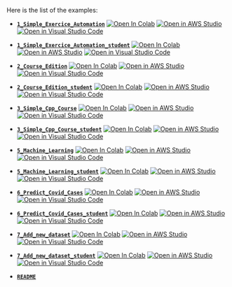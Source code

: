 Here is the list of the examples:

- [**`1_Simple_Exercice_Automation`**](https://github.com/gtherin/bulkhours/blob/main/examples/1_Simple_Exercice_Automation.ipynb) [![Open In Colab](https://colab.research.google.com/assets/colab-badge.svg)](https://colab.research.google.com/github/guydegnol/bulkhours/blob/main/examples/1_Simple_Exercice_Automation.ipynb) [![Open in AWS Studio](https://studiolab.sagemaker.aws/studiolab.svg)](https://studiolab.sagemaker.aws/import/github/guydegnol/bulkhours/blob/main/examples/1_Simple_Exercice_Automation.ipynb) [![Open in Visual Studio Code](https://img.shields.io/static/v1?logo=visualstudiocode&label=&message=Open%20in%20Visual%20Studio&labelColor=2c2c32&color=007acc&logoColor=007acc)](https://vscode.dev/github/guydegnol/bulkhours/blob/main/examples/1_Simple_Exercice_Automation.ipynb) 

- [**`1_Simple_Exercice_Automation_student`**](https://github.com/gtherin/bulkhours/blob/main/examples/1_Simple_Exercice_Automation_student.ipynb) [![Open In Colab](https://colab.research.google.com/assets/colab-badge.svg)](https://colab.research.google.com/github/guydegnol/bulkhours/blob/main/examples/1_Simple_Exercice_Automation_student.ipynb) [![Open in AWS Studio](https://studiolab.sagemaker.aws/studiolab.svg)](https://studiolab.sagemaker.aws/import/github/guydegnol/bulkhours/blob/main/examples/1_Simple_Exercice_Automation_student.ipynb) [![Open in Visual Studio Code](https://img.shields.io/static/v1?logo=visualstudiocode&label=&message=Open%20in%20Visual%20Studio&labelColor=2c2c32&color=007acc&logoColor=007acc)](https://vscode.dev/github/guydegnol/bulkhours/blob/main/examples/1_Simple_Exercice_Automation_student.ipynb) 

- [**`2_Course_Edition`**](https://github.com/gtherin/bulkhours/blob/main/examples/2_Course_Edition.ipynb) [![Open In Colab](https://colab.research.google.com/assets/colab-badge.svg)](https://colab.research.google.com/github/guydegnol/bulkhours/blob/main/examples/2_Course_Edition.ipynb) [![Open in AWS Studio](https://studiolab.sagemaker.aws/studiolab.svg)](https://studiolab.sagemaker.aws/import/github/guydegnol/bulkhours/blob/main/examples/2_Course_Edition.ipynb) [![Open in Visual Studio Code](https://img.shields.io/static/v1?logo=visualstudiocode&label=&message=Open%20in%20Visual%20Studio&labelColor=2c2c32&color=007acc&logoColor=007acc)](https://vscode.dev/github/guydegnol/bulkhours/blob/main/examples/2_Course_Edition.ipynb) 

- [**`2_Course_Edition_student`**](https://github.com/gtherin/bulkhours/blob/main/examples/2_Course_Edition_student.ipynb) [![Open In Colab](https://colab.research.google.com/assets/colab-badge.svg)](https://colab.research.google.com/github/guydegnol/bulkhours/blob/main/examples/2_Course_Edition_student.ipynb) [![Open in AWS Studio](https://studiolab.sagemaker.aws/studiolab.svg)](https://studiolab.sagemaker.aws/import/github/guydegnol/bulkhours/blob/main/examples/2_Course_Edition_student.ipynb) [![Open in Visual Studio Code](https://img.shields.io/static/v1?logo=visualstudiocode&label=&message=Open%20in%20Visual%20Studio&labelColor=2c2c32&color=007acc&logoColor=007acc)](https://vscode.dev/github/guydegnol/bulkhours/blob/main/examples/2_Course_Edition_student.ipynb) 

- [**`3_Simple_Cpp_Course`**](https://github.com/gtherin/bulkhours/blob/main/examples/3_Simple_Cpp_Course.ipynb) [![Open In Colab](https://colab.research.google.com/assets/colab-badge.svg)](https://colab.research.google.com/github/guydegnol/bulkhours/blob/main/examples/3_Simple_Cpp_Course.ipynb) [![Open in AWS Studio](https://studiolab.sagemaker.aws/studiolab.svg)](https://studiolab.sagemaker.aws/import/github/guydegnol/bulkhours/blob/main/examples/3_Simple_Cpp_Course.ipynb) [![Open in Visual Studio Code](https://img.shields.io/static/v1?logo=visualstudiocode&label=&message=Open%20in%20Visual%20Studio&labelColor=2c2c32&color=007acc&logoColor=007acc)](https://vscode.dev/github/guydegnol/bulkhours/blob/main/examples/3_Simple_Cpp_Course.ipynb) 

- [**`3_Simple_Cpp_Course_student`**](https://github.com/gtherin/bulkhours/blob/main/examples/3_Simple_Cpp_Course_student.ipynb) [![Open In Colab](https://colab.research.google.com/assets/colab-badge.svg)](https://colab.research.google.com/github/guydegnol/bulkhours/blob/main/examples/3_Simple_Cpp_Course_student.ipynb) [![Open in AWS Studio](https://studiolab.sagemaker.aws/studiolab.svg)](https://studiolab.sagemaker.aws/import/github/guydegnol/bulkhours/blob/main/examples/3_Simple_Cpp_Course_student.ipynb) [![Open in Visual Studio Code](https://img.shields.io/static/v1?logo=visualstudiocode&label=&message=Open%20in%20Visual%20Studio&labelColor=2c2c32&color=007acc&logoColor=007acc)](https://vscode.dev/github/guydegnol/bulkhours/blob/main/examples/3_Simple_Cpp_Course_student.ipynb) 

- [**`5_Machine_Learning`**](https://github.com/gtherin/bulkhours/blob/main/examples/5_Machine_Learning.ipynb) [![Open In Colab](https://colab.research.google.com/assets/colab-badge.svg)](https://colab.research.google.com/github/guydegnol/bulkhours/blob/main/examples/5_Machine_Learning.ipynb) [![Open in AWS Studio](https://studiolab.sagemaker.aws/studiolab.svg)](https://studiolab.sagemaker.aws/import/github/guydegnol/bulkhours/blob/main/examples/5_Machine_Learning.ipynb) [![Open in Visual Studio Code](https://img.shields.io/static/v1?logo=visualstudiocode&label=&message=Open%20in%20Visual%20Studio&labelColor=2c2c32&color=007acc&logoColor=007acc)](https://vscode.dev/github/guydegnol/bulkhours/blob/main/examples/5_Machine_Learning.ipynb) 

- [**`5_Machine_Learning_student`**](https://github.com/gtherin/bulkhours/blob/main/examples/5_Machine_Learning_student.ipynb) [![Open In Colab](https://colab.research.google.com/assets/colab-badge.svg)](https://colab.research.google.com/github/guydegnol/bulkhours/blob/main/examples/5_Machine_Learning_student.ipynb) [![Open in AWS Studio](https://studiolab.sagemaker.aws/studiolab.svg)](https://studiolab.sagemaker.aws/import/github/guydegnol/bulkhours/blob/main/examples/5_Machine_Learning_student.ipynb) [![Open in Visual Studio Code](https://img.shields.io/static/v1?logo=visualstudiocode&label=&message=Open%20in%20Visual%20Studio&labelColor=2c2c32&color=007acc&logoColor=007acc)](https://vscode.dev/github/guydegnol/bulkhours/blob/main/examples/5_Machine_Learning_student.ipynb) 

- [**`6_Predict_Covid_Cases`**](https://github.com/gtherin/bulkhours/blob/main/examples/6_Predict_Covid_Cases.ipynb) [![Open In Colab](https://colab.research.google.com/assets/colab-badge.svg)](https://colab.research.google.com/github/guydegnol/bulkhours/blob/main/examples/6_Predict_Covid_Cases.ipynb) [![Open in AWS Studio](https://studiolab.sagemaker.aws/studiolab.svg)](https://studiolab.sagemaker.aws/import/github/guydegnol/bulkhours/blob/main/examples/6_Predict_Covid_Cases.ipynb) [![Open in Visual Studio Code](https://img.shields.io/static/v1?logo=visualstudiocode&label=&message=Open%20in%20Visual%20Studio&labelColor=2c2c32&color=007acc&logoColor=007acc)](https://vscode.dev/github/guydegnol/bulkhours/blob/main/examples/6_Predict_Covid_Cases.ipynb) 

- [**`6_Predict_Covid_Cases_student`**](https://github.com/gtherin/bulkhours/blob/main/examples/6_Predict_Covid_Cases_student.ipynb) [![Open In Colab](https://colab.research.google.com/assets/colab-badge.svg)](https://colab.research.google.com/github/guydegnol/bulkhours/blob/main/examples/6_Predict_Covid_Cases_student.ipynb) [![Open in AWS Studio](https://studiolab.sagemaker.aws/studiolab.svg)](https://studiolab.sagemaker.aws/import/github/guydegnol/bulkhours/blob/main/examples/6_Predict_Covid_Cases_student.ipynb) [![Open in Visual Studio Code](https://img.shields.io/static/v1?logo=visualstudiocode&label=&message=Open%20in%20Visual%20Studio&labelColor=2c2c32&color=007acc&logoColor=007acc)](https://vscode.dev/github/guydegnol/bulkhours/blob/main/examples/6_Predict_Covid_Cases_student.ipynb) 

- [**`7_Add_new_dataset`**](https://github.com/gtherin/bulkhours/blob/main/examples/7_Add_new_dataset.ipynb) [![Open In Colab](https://colab.research.google.com/assets/colab-badge.svg)](https://colab.research.google.com/github/guydegnol/bulkhours/blob/main/examples/7_Add_new_dataset.ipynb) [![Open in AWS Studio](https://studiolab.sagemaker.aws/studiolab.svg)](https://studiolab.sagemaker.aws/import/github/guydegnol/bulkhours/blob/main/examples/7_Add_new_dataset.ipynb) [![Open in Visual Studio Code](https://img.shields.io/static/v1?logo=visualstudiocode&label=&message=Open%20in%20Visual%20Studio&labelColor=2c2c32&color=007acc&logoColor=007acc)](https://vscode.dev/github/guydegnol/bulkhours/blob/main/examples/7_Add_new_dataset.ipynb) 

- [**`7_Add_new_dataset_student`**](https://github.com/gtherin/bulkhours/blob/main/examples/7_Add_new_dataset_student.ipynb) [![Open In Colab](https://colab.research.google.com/assets/colab-badge.svg)](https://colab.research.google.com/github/guydegnol/bulkhours/blob/main/examples/7_Add_new_dataset_student.ipynb) [![Open in AWS Studio](https://studiolab.sagemaker.aws/studiolab.svg)](https://studiolab.sagemaker.aws/import/github/guydegnol/bulkhours/blob/main/examples/7_Add_new_dataset_student.ipynb) [![Open in Visual Studio Code](https://img.shields.io/static/v1?logo=visualstudiocode&label=&message=Open%20in%20Visual%20Studio&labelColor=2c2c32&color=007acc&logoColor=007acc)](https://vscode.dev/github/guydegnol/bulkhours/blob/main/examples/7_Add_new_dataset_student.ipynb) 

- [**`README`**](https://github.com/gtherin/bulkhours/blob/main/examples/README.md) 
